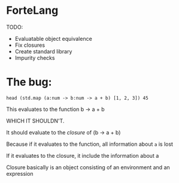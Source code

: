# ForteLang

TODO:

- Evaluatable object equivalence
- Fix closures
- Create standard library
- Impurity checks

# The bug:

```
head (std.map (a:num -> b:num -> a + b) [1, 2, 3]) 45
```

This evaluates to the function b -> a + b

WHICH IT SHOULDN'T.

It should evaluate to the *closure* of (b -> a + b)

Because if it evaluates to the function, all information about `a` is lost

If it evaluates to the closure, it include the information about a

Closure basically is an object consisting of an environment and an expression